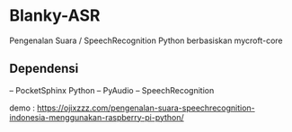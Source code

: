 # Blanky-ASR
Pengenalan Suara / SpeechRecognition Python berbasiskan mycroft-core

## Dependensi
  – PocketSphinx Python
  – PyAudio
  – SpeechRecognition 

demo :
https://ojixzzz.com/pengenalan-suara-speechrecognition-indonesia-menggunakan-raspberry-pi-python/

